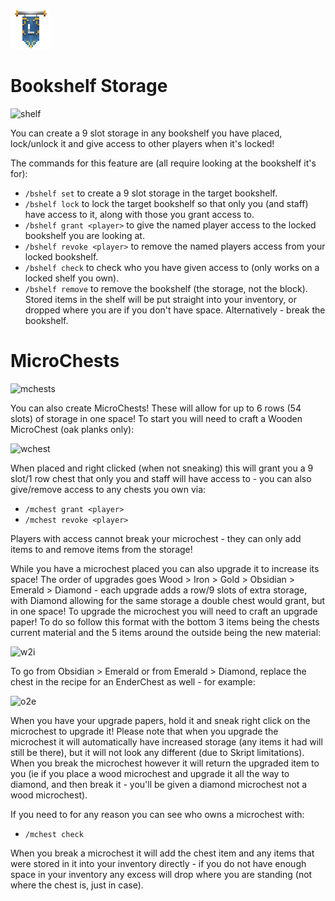 ![ribbon](L-ribbon.png) 

# Bookshelf Storage

![shelf](https://i.gyazo.com/cce22cbe021e395ef177ec81651678e4.png) 

You can create a 9 slot storage in any bookshelf you have placed, lock/unlock it and give access to other players when it's locked!

The commands for this feature are (all require looking at the bookshelf it's for):
- `/bshelf set` to create a 9 slot storage in the target bookshelf.
- `/bshelf lock` to lock the target bookshelf so that only you (and staff) have access to it, along with those you grant access to.
- `/bshelf grant <player>` to give the named player access to the locked bookshelf you are looking at.
- `/bshelf revoke <player>` to remove the named players access from your locked bookshelf.
- `/bshelf check` to check who you have given access to (only works on a locked shelf you own).
- `/bshelf remove` to remove the bookshelf (the storage, not the block). Stored items in the shelf will be put straight into your inventory, or dropped where you are if you don't have space. Alternatively - break the bookshelf.


# MicroChests

![mchests](https://i.gyazo.com/d95d7999614991eb80710e237fcaecc7.png)

You can also create MicroChests! These will allow for up to 6 rows (54 slots) of storage in one space! To start you will need to craft a Wooden MicroChest (oak planks only):

![wchest](http://minecraftrecipedesigner.com/creations/235943.png)

When placed and right clicked (when not sneaking) this will grant you a 9 slot/1 row chest that only you and staff will have access to - you can also give/remove access to any chests you own via:
- `/mchest grant <player>`
- `/mchest revoke <player>`

Players with access cannot break your microchest - they can only add items to and remove items from the storage!

While you have a microchest placed you can also upgrade it to increase its space! The order of upgrades goes Wood > Iron > Gold > Obsidian > Emerald > Diamond - each upgrade adds a row/9 slots of extra storage, with Diamond allowing for the same storage a double chest would grant, but in one space!
To upgrade the microchest you will need to craft an upgrade paper! To do so follow this format with the bottom 3 items being the chests current material and the 5 items around the outside being the new material:

![w2i](http://minecraftrecipedesigner.com/creations/235942.png)

To go from Obsidian > Emerald or from Emerald > Diamond, replace the chest in the recipe for an EnderChest as well - for example:

![o2e](http://minecraftrecipedesigner.com/creations/235940.png)

When you have your upgrade papers, hold it and sneak right click on the microchest to upgrade it!
Please note that when you upgrade the microchest it will automatically have increased storage (any items it had will still be there), but it will not look any different (due to Skript limitations). When you break the microchest however it will return the upgraded item to you (ie if you place a wood microchest and upgrade it all the way to diamond, and then break it - you'll be given a diamond microchest not a wood microchest).

If you need to for any reason you can see who owns a microchest with:
- `/mchest check`

When you break a microchest it will add the chest item and any items that were stored in it into your inventory directly - if you do not have enough space in your inventory any excess will drop where you are standing (not where the chest is, just in case).
